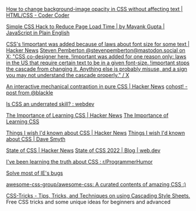 
[How to change background-image opacity in CSS without affecting text | HTML/CSS - Coder Coder](https://coder-coder.com/background-image-opacity/)

[Simple CSS Hack to Reduce Page Load Time | by Mayank Gupta | JavaScript in Plain English](https://javascript.plainenglish.io/simple-css-hack-to-reduce-page-load-time-366f7aaaa3be)

[CSS's !important was added because of laws about font size for some text | Hacker News](https://news.ycombinator.com/item?id=30757259)
[Steven Pemberton @stevenpemberton@mastodon.social on X: "CSS co-designer here. !important was added for one reason only: laws in the US that require certain text to be in a given font-size. !important stops the cascade from changing it. Anything else is probably misuse, and a sign you may not understand the cascade properly." / X](https://twitter.com/stevenpemberton/status/1505839184287870981)

[An interactive mechanical contraption in pure CSS | Hacker News](https://news.ycombinator.com/item?id=32123804)
[cohost! - post from @blackle](https://cohost.org/blackle/post/42994-contraption)

[Is CSS an underrated skill? : webdev](https://old.reddit.com/r/webdev/comments/ww04cc/is_css_an_underrated_skill)

[The Importance of Learning CSS | Hacker News](https://news.ycombinator.com/item?id=26346141)
[The Importance of Learning CSS](https://www.joshwcomeau.com/css/the-importance-of-learning-css/)

[Things I wish I'd known about CSS | Hacker News](https://news.ycombinator.com/item?id=23868355)
[Things I wish I'd known about CSS | Dave Smyth](https://davesmyth.com/things-i-wish-id-known-about-css)

[State of CSS | Hacker News](https://news.ycombinator.com/item?id=33287471)
[State of CSS 2022  |  Blog  |  web.dev](https://web.dev/blog/state-of-css-2022)

[I've been learning the truth about CSS : r/ProgrammerHumor](https://www.reddit.com/r/ProgrammerHumor/comments/13ieiqi/ive_been_learning_the_truth_about_css/)

[Solve most of IE's bugs](https://code.tutsplus.com/tutorials/9-most-common-ie-bugs-and-how-to-fix-them--net-7764)

[awesome-css-group/awesome-css: A curated contents of amazing CSS :)](https://github.com/awesome-css-group/awesome-css)

[CSS-Tricks - Tips, Tricks, and Techniques on using Cascading Style Sheets.](https://css-tricks.com/)
Free CSS tricks and some unique ideas for beginners and advanced
